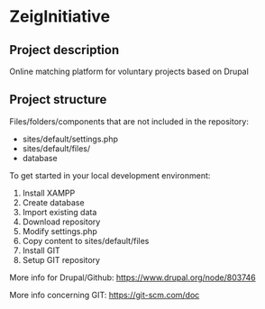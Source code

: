 # ZeigInitiative
## Project description
Online matching platform for voluntary projects based on Drupal

## Project structure
Files/folders/components that are not included in the repository:

  - sites/default/settings.php
  - sites/default/files/
  - database
  
To get started in your local development environment:

  1) Install XAMPP
  2) Create database
  3) Import existing data
  4) Download repository
  5) Modify settings.php
  6) Copy content to sites/default/files
  7) Install GIT
  8) Setup GIT repository
  
More info for Drupal/Github: https://www.drupal.org/node/803746

More info concerning GIT: https://git-scm.com/doc
